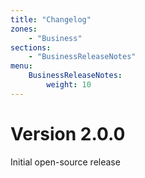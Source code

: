 ```yaml
---
title: "Changelog"
zones:
    - "Business"
sections:
    - "BusinessReleaseNotes"
menu:
    BusinessReleaseNotes:
        weight: 10
---
```


# Version 2.0.0

Initial open-source release
